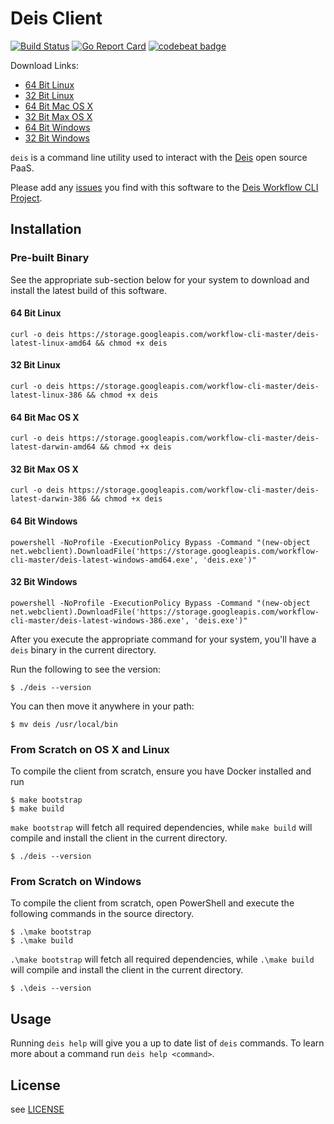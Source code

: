 # Deis Client

[![Build Status](https://ci.deis.io/buildStatus/icon?job=Deis/workflow-cli/master)](https://ci.deis.io/job/Deis/job/workflow-cli/job/master/)
[![Go Report Card](https://goreportcard.com/badge/github.com/deis/workflow-cli)](https://goreportcard.com/report/github.com/deis/workflow-cli)
[![codebeat badge](https://codebeat.co/badges/05d314a8-ca61-4211-b69e-e7a3033662c8)](https://codebeat.co/projects/github-com-deis-workflow-cli)

Download Links:

- [64 Bit Linux](https://storage.googleapis.com/workflow-cli-master/deis-latest-linux-amd64)
- [32 Bit Linux](https://storage.googleapis.com/workflow-cli-master/deis-latest-linux-386)
- [64 Bit Mac OS X](https://storage.googleapis.com/workflow-cli-master/deis-latest-darwin-amd64)
- [32 Bit Max OS X](https://storage.googleapis.com/workflow-cli-master/deis-latest-darwin-386)
- [64 Bit Windows](https://storage.googleapis.com/workflow-cli-master/deis-latest-windows-amd64.exe)
- [32 Bit Windows](https://storage.googleapis.com/workflow-cli-master/deis-latest-windows-386.exe)

`deis` is a command line utility used to interact with the [Deis](http://deis.io) open source PaaS.

Please add any [issues](https://github.com/deis/workflow-cli/issues) you find with this software to the [Deis Workflow CLI Project](https://github.com/deis/workflow-cli).

## Installation

### Pre-built Binary

See the appropriate sub-section below for your system to download and install the latest build of this software.

#### 64 Bit Linux

```console
curl -o deis https://storage.googleapis.com/workflow-cli-master/deis-latest-linux-amd64 && chmod +x deis
```

#### 32 Bit Linux

```console
curl -o deis https://storage.googleapis.com/workflow-cli-master/deis-latest-linux-386 && chmod +x deis
```

#### 64 Bit Mac OS X

```console
curl -o deis https://storage.googleapis.com/workflow-cli-master/deis-latest-darwin-amd64 && chmod +x deis
```

#### 32 Bit Max OS X

```console
curl -o deis https://storage.googleapis.com/workflow-cli-master/deis-latest-darwin-386 && chmod +x deis
```

#### 64 Bit Windows

```console
powershell -NoProfile -ExecutionPolicy Bypass -Command "(new-object net.webclient).DownloadFile('https://storage.googleapis.com/workflow-cli-master/deis-latest-windows-amd64.exe', 'deis.exe')"
```

#### 32 Bit Windows

```console
powershell -NoProfile -ExecutionPolicy Bypass -Command "(new-object net.webclient).DownloadFile('https://storage.googleapis.com/workflow-cli-master/deis-latest-windows-386.exe', 'deis.exe')"
```


After you execute the appropriate command for your system, you'll have a `deis` binary in the current directory.

Run the following to see the version:

```console
$ ./deis --version
```

You can then move it anywhere in your path:

```console
$ mv deis /usr/local/bin
```

### From Scratch on OS X and Linux

To compile the client from scratch, ensure you have Docker installed and run

	$ make bootstrap
	$ make build

`make bootstrap` will fetch all required dependencies, while `make build` will compile and install
the client in the current directory.

	$ ./deis --version

### From Scratch on Windows

To compile the client from scratch, open PowerShell and execute the following commands in the source directory.

	$ .\make bootstrap
	$ .\make build

`.\make bootstrap` will fetch all required dependencies, while `.\make build` will compile and install
the client in the current directory.

	$ .\deis --version

## Usage

Running `deis help` will give you a up to date list of `deis` commands.
To learn more about a command run `deis help <command>`.

## License

see [LICENSE](https://github.com/deis/workflow-cli/blob/master/LICENSE)
